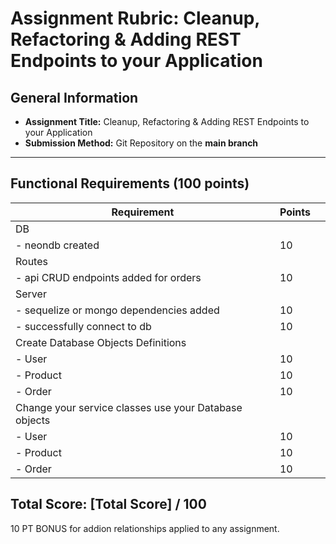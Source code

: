 # Assignment Rubric: Cleanup, Refactoring & Adding REST Endpoints to your Application

## General Information

- **Assignment Title:** Cleanup, Refactoring & Adding REST Endpoints to your Application
- **Submission Method:** Git Repository on the **main branch**

---

## Functional Requirements (100 points)

| Requirement                                           | Points |     |
| ----------------------------------------------------- | ------ | --- |
| DB                                                    |        |     |
| - neondb created                                      | 10     |     |
| Routes                                                |        |     |
| - api CRUD endpoints added for orders                 | 10     |     |
| Server                                                |        |     |
| - sequelize or mongo dependencies added               | 10     |     |
| - successfully connect to db                          | 10     |     |
| Create Database Objects Definitions                   |        |     |
| - User                                                | 10     |     |
| - Product                                             | 10     |     |
| - Order                                               | 10     |     |
| Change your service classes use your Database objects |        |     |
| - User                                                | 10     |     |
| - Product                                             | 10     |     |
| - Order                                               | 10     |     |

## Total Score: [Total Score] / 100

10 PT BONUS for addion relationships applied to any assignment.
